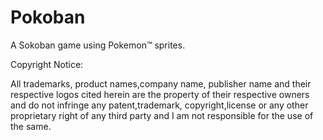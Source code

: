 # Pokoban
A Sokoban game using Pokemon™ sprites.

 Copyright Notice:

All trademarks, product names,company name, publisher name and their respective logos cited herein are the property of their respective owners and do not infringe any patent,trademark, copyright,license or any other proprietary right of any third party and I am not responsible for the use of the same.
